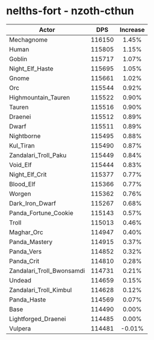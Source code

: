 # nelths-fort - nzoth-cthun
| Actor | DPS | Increase |
|---|:---:|:---:|
|Mechagnome|116150|1.45%|
|Human|115805|1.15%|
|Goblin|115717|1.07%|
|Night_Elf_Haste|115695|1.05%|
|Gnome|115661|1.02%|
|Orc|115544|0.92%|
|Highmountain_Tauren|115522|0.90%|
|Tauren|115516|0.90%|
|Draenei|115512|0.89%|
|Dwarf|115511|0.89%|
|Nightborne|115495|0.88%|
|Kul_Tiran|115490|0.87%|
|Zandalari_Troll_Paku|115449|0.84%|
|Void_Elf|115444|0.83%|
|Night_Elf_Crit|115377|0.77%|
|Blood_Elf|115366|0.77%|
|Worgen|115362|0.76%|
|Dark_Iron_Dwarf|115267|0.68%|
|Panda_Fortune_Cookie|115143|0.57%|
|Troll|115013|0.46%|
|Maghar_Orc|114947|0.40%|
|Panda_Mastery|114915|0.37%|
|Panda_Vers|114852|0.32%|
|Panda_Crit|114810|0.28%|
|Zandalari_Troll_Bwonsamdi|114731|0.21%|
|Undead|114659|0.15%|
|Zandalari_Troll_Kimbul|114628|0.12%|
|Panda_Haste|114569|0.07%|
|Base|114490|0.00%|
|Lightforged_Draenei|114485|0.00%|
|Vulpera|114481|-0.01%|

